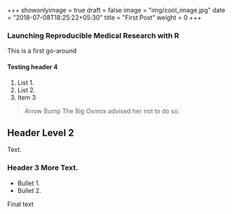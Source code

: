 +++
showonlyimage = true
draft = false
image = "img/cool_image.jpg"
date = "2018-07-08T18:25:22+05:30"
title = "First Post"
weight = 0
+++

### Launching Reproducible Medical Research with R

This is a first go-around
<!--more-->

#### Testing header 4

1. List 1.
2. List 2.
3. Item 3

> Arrow Bump The Big Oxmox advised her not to do so.

## Header Level 2

Text.

### Header 3 More Text.

* Bullet 1.
* Bullet 2.

Final text 
